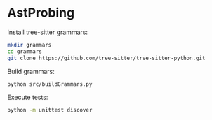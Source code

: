 # AstProbing

Install tree-sitter grammars:

```sh
mkdir grammars
cd grammars
git clone https://github.com/tree-sitter/tree-sitter-python.git
```

Build grammars:

```sh
python src/buildGrammars.py
```

Execute tests:
 
```sh
python -m unittest discover
```
